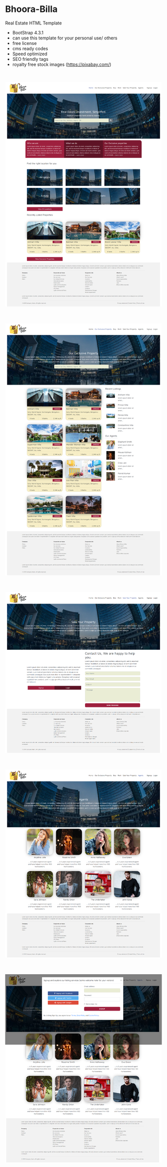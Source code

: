 # Bhoora-Billa
Real Estate HTML Template

- BootStrap 4.3.1
- can use this template for your personal use/ others
- free license
- cms ready codes
- Speed optimized
- SEO friendly tags
- royalty free stock images (https://pixabay.com/)

<br/><br/>
![Screenshot](screen-1.png)<br/><br/>
<br/><br/>
![Screenshot](screen-2.png)<br/><br/>
<br/><br/>
![Screenshot](screen-3.png)<br/><br/>
<br/><br/>
![Screenshot](screen-4.png)<br/><br/>
<br/><br/>
![Screenshot](screen-5.png)<br/><br/>